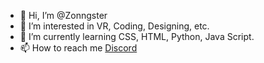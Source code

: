- 👋 Hi, I’m @Zonngster
- 👀 I’m interested in VR, Coding, Designing, etc.
- 🌱 I’m currently learning CSS, HTML, Python, Java Script.
- 📫 How to reach me [Discord](https://discord.gg/c69C38EJCn)
